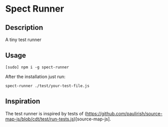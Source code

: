 # Spect Runner

## Description

A tiny test runner

## Usage

```
[sudo] npm i -g spect-runner
```

After the installation just run:

```
spect-runner ./test/your-test-file.js
```

## Inspiration

The test runner is inspired by tests of (https://github.com/paulirish/source-map-js/blob/cdt/test/run-tests.js)[source-map-js].
